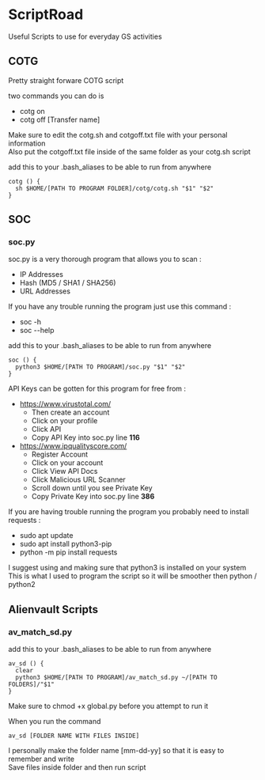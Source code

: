 # ScriptRoad
Useful Scripts to use for everyday GS activities

## COTG

Pretty straight forware COTG script  

two commands you can do is 
- cotg on
- cotg off [Transfer name]

Make sure to edit the cotg.sh and cotgoff.txt file with your personal information  
Also put the cotgoff.txt file inside of the same folder as your cotg.sh script  

add this to your .bash_aliases to be able to run from anywhere
```
cotg () {
  sh $HOME/[PATH TO PROGRAM FOLDER]/cotg/cotg.sh "$1" "$2"
}
```

## SOC

### soc.py

soc.py is a very thorough program that allows you to scan :
- IP Addresses
- Hash (MD5 / SHA1 / SHA256)
- URL Addresses

If you have any trouble running the program just use this command :
- soc -h
- soc --help

add this to your .bash_aliases to be able to run from anywhere
```
soc () {
  python3 $HOME/[PATH TO PROGRAM]/soc.py "$1" "$2"
}
```

API Keys can be gotten for this program for free from :
- https://www.virustotal.com/
  - Then create an account
  - Click on your profile
  - Click API
  - Copy API Key into soc.py line **116**
- https://www.ipqualityscore.com/
  - Register Account
  - Click on your account
  - Click View API Docs
  - Click Malicious URL Scanner
  - Scroll down until you see Private Key
  - Copy Private Key into soc.py line **386**

If you are having trouble running the program you probably need to install requests :
- sudo apt update
- sudo apt install python3-pip
- python -m pip install requests

I suggest using and making sure that python3 is installed on your system  
This is what I used to program the script so it will be smoother then python / python2 

## Alienvault Scripts

### av_match_sd.py

add this to your .bash_aliases to be able to run from anywhere  
```
av_sd () {
  clear
  python3 $HOME/[PATH TO PROGRAM]/av_match_sd.py ~/[PATH TO FOLDERS]/"$1"
}
```

Make sure to chmod +x global.py before you attempt to run it
 
When you run the command  
```
av_sd [FOLDER NAME WITH FILES INSIDE]
```

I personally make the folder name [mm-dd-yy] so that it is easy to remember and write  
Save files inside folder and then run script
